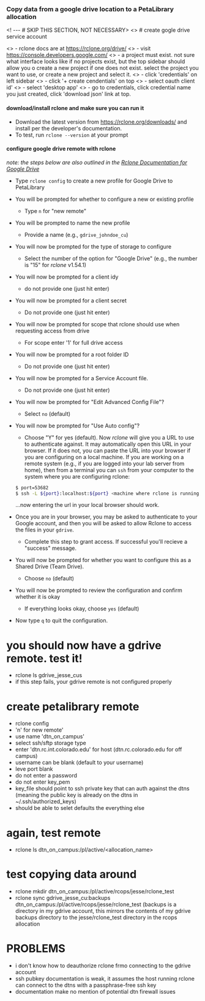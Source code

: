 ### Copy data from a google drive location to a PetaLibrary allocation


<! --- # SKIP THIS SECTION, NOT NECESSARY>
<> # create gogle drive service account

 <> - rclone docs are at https://rclone.org/drive/
 <> - visit https://console.developers.google.com/
<> - a project must exist. not sure what interface looks like if no projects exist, but the top sidebar should allow you o create a new project if one does not exist. select the project you want to use, or create a new project and select it.
<> - click 'credentials' on left sidebar
<> - click '+ create cendentials' on top
<> - select oauth client id'
<> - select 'desktop app'
<> - go to credentials, click credential name you just created, click 'download json' link at top.


#### download/install rclone and make sure you can run it

* Download the latest version from https://rclone.org/downloads/ and install per the developer's documentation.
* To test, run `rclone --version` at your prompt

#### configure google drive remote with rclone

_note: the steps below are also outlined in the [Rclone Documentation for Google Drive](https://rclone.org/drive/)_

* Type `rclone config` to create a new profile for Google Drive to PetaLibrary
* You will be prompted for whether to configure a new or existing profile
  * Type `n` for "new remote"
* You will be prompted to name the new profile
  * Provide a name (e.g., `gdrive_johndoe_cu`)
* You will now be prompted for the type of storage to configure
  * Select the number of the option for "Google Drive" (e.g., the number is "15" for _rclone_ v1.54.1)
* You will now be prompted for a client idy
  * do not provide one (just hit enter)
* You will now be prompted for a client secret
  * Do not provide one (just hit enter)
* You will now be prompted for scope that rclone should use when requesting access from drive
  * For scope enter '1' for full drive access
* You will now be prompted for a root folder ID
  * Do not provide one (just hit enter)
* You will now be prompted for a Service Account file.
  * Do not provide one (just hit enter)
* You will now be prompted for "Edit Advanced Config File"?
  * Select `no` (default)
* You will now be prompted for "Use Auto config"?  
  * Choose "Y" for yes (default). Now _rclone_ will give you a URL to use to authenticate against. It may automatically open this URL in your browser.  If it does not, you can paste the URL into your browser if you are configuring on a local machine. If you are working on a remote system (e.g., if you are logged into your lab server from home), then from a terminal you can `ssh` from your computer to the system where you are configuring rclone:

   ```bash
   $ port=53682
   $ ssh -L ${port}:localhost:${port} <machine where rclone is running>
   ```
   
   ...now entering the url in your local browser should work.

* Once you are in your browser, you may be asked to authenticate to your Google account, and then you will be asked to allow Rclone to access the files in your `gdrive`. 
  * Complete this step to grant access.  If successful you'll recieve a "success" message. 
* You will now be prompted for whether you want to configure this as a Shared Drive (Team Drive).
  * Choose `no` (default)
* You will now be prompted to review the configuration and confirm whether it is okay
  * If everything looks okay, choose `yes` (default)
* Now type `q` to quit the configuration. 



# you should now have a gdrive remote. test it!

 - rclone ls gdrive_jesse_cus
 - if this step fails, your gdrive remote is not configured properly



# create petalibrary remote

 - rclone config
 - 'n' for new remote'
 - use name 'dtn_on_campus'
 - select ssh/sftp storage type
 - enter 'dtn.rc.int.colorado.edu' for host (dtn.rc.colorado.edu for off campus)
 - username can be blank (default to your username)
 - leve port blank
 - do not enter a password
 - do not enter key_pem
 - key_file should point to ssh private key that can auth against the dtns (meaning the public key is already on the dtns in ~/.ssh/authorized_keys)
 - should be able to selet defaults the everything else



# again, test remote

 - rclone ls dtn_on_campus:/pl/active/<allocation_name>



# test copying data around

 - rclone mkdir dtn_on_campus:/pl/active/rcops/jesse/rclone_test
 - rclone sync gdrive_jesse_cu:backups dtn_on_campus:/pl/active/rcops/jesse/rclone_test (backups is a directory in my gdrive account, this mirrors the contents of my gdrive backups directory to the jesse/rclone_test directory in the rcops allocation



# PROBLEMS

 - i don't know how to deauthorize rclone frmo connecting to the gdrive account
 - ssh pubkey documentation is weak, it assumes the host running rclone can connect to the dtns with a passphrase-free ssh key
 - documentation make no mention of potential dtn firewall issues
